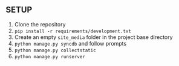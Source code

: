 SETUP
-----

1.  Clone the repository
2.  `pip install -r requirements/development.txt`
3.  Create an empty `site_media` folder in the project base directory
4.  `python manage.py syncdb` and follow prompts
5.  `python manage.py collectstatic`
6.  `python manage.py runserver`
